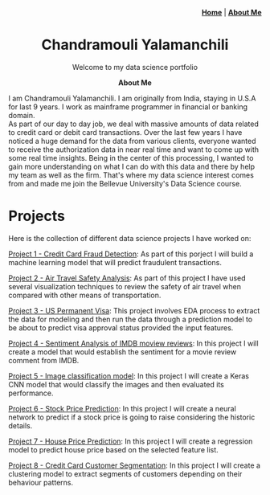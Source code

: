 <p align="right"><a href="https://chandu85.github.io/data-science/"><b>Home</b></a> | <a href="https://chandu85.github.io/data-science/about.html"><b>About Me</b></a></p>

<h1 align="center">Chandramouli Yalamanchili</h1>
<p align="center">Welcome to my data science portfolio</p>

<p align="center"><b>About Me</b></p>
I am Chandramouli Yalamanchili. I am originally from India, staying in U.S.A for last 9 years. I work as mainframe programmer in financial or banking domain.<br/>
As part of our day to day job, we deal with massive amounts of data related to credit card or debit card transactions. Over the last few years I have noticed a huge demand for the data from various clients, everyone wanted to receive the authorization data in near real time and want to come up with some real time insights. Being in the center of this processing, I wanted to gain more understanding on what I can do with this data and there by help my team as well as the firm. That's where my data science interest comes from and made me join the Bellevue University's Data Science course.

# Projects
Here is the collection of different data science projects I have worked on:

[Project 1 - Credit Card Fraud Detection](Project%201%20-%20Creditcard%20Fraud%20detection/):
As part of this porject I will build a machine learning model that will predict fraudulent transactions.

[Project 2 - Air Travel Safety Analysis](Project%202%20-%20Air%20Travel%20Safety/):
As part of this project I have used several visualization techniques to review the safety of air travel when compared with other means of transportation.

[Project 3 - US Permanent Visa](#):
This project involves EDA process to extract the data for modeling and then run the data through a prediction model to be about to predict visa approval status provided the input features.

[Project 4 - Sentiment Analysis of IMDB moview reviews](#):
In this project I will create a model that would establish the sentiment for a movie review comment from IMDB.

[Project 5 - Image classification model](#):
In this project I will create a Keras CNN model that would classify the images and then evaluated its performance.

[Project 6 - Stock Price Prediction](#):
In this project I will create a neural network to predict if a stock price is going to raise considering the historic details.

[Project 7 - House Price Prediction](#):
In this project I will create a regression model to predict house price based on the selected feature list.


[Project 8 - Credit Card Customer Segmentation](#):
In this project I will create a clustering model to extract segments of customers depending on their behaviour patterns.
